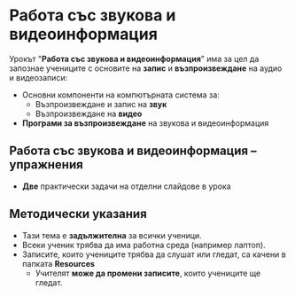 # Работа със звукова и видеоинформация

Урокът "**Работа със звукова и видеоинформация**" има за цел да запознае учениците с основите на **запис** и **възпроизвеждане** на аудио и видеозаписи:
 - Основни компоненти на компютърната система за:
   - Възпроизвеждане и запис на **звук**
   - Възпроизвеждане на **видео**
 - **Програми за възпроизвеждане** на звукова и видеоинформация

## Работа със звукова и видеоинформация – упражнения
  - **Две** практически задачи на отделни слайдове в урока

## Методически указания
  - Тази тема е **задължителна** за всички ученици.
  - Всеки ученик трябва да има работна среда (например лаптоп).
  - Записите, които учениците трябва да слушат или гледат, са качени в папката **Resources**
    - Учителят **може да промени записите**, които учениците ще гледат.
